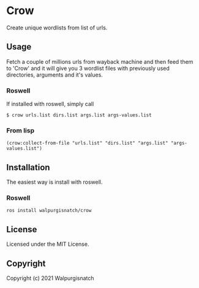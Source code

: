 # Crow
Create unique wordlists from list of urls.

## Usage
Fetch a couple of millions urls from wayback machine and then feed them to 'Crow' and it will give you 3 wordlist files with previously used directories, arguments and it's values.

### Roswell
If installed with roswell, simply call
```
$ crow urls.list dirs.list args.list args-values.list
```

### From lisp
```
(crow:collect-from-file "urls.list" "dirs.list" "args.list" "args-values.list")
```

## Installation
The easiest way is install with roswell.

### Roswell
```
ros install walpurgisnatch/crow
```

## License

Licensed under the MIT License.

## Copyright

Copyright (c) 2021 Walpurgisnatch
